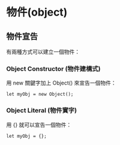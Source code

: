 # 物件(object)

## 物件宣告

有兩種方式可以建立一個物件：

### Object Constructor (物件建構式)&#x20;

用 new 關鍵字加上 Object() 來宣告一個物件：

`let myObj = new Object();`

### Object Literal (物件實字)

用 {} 就可以宣告一個物件：

`let myObj = {};`
